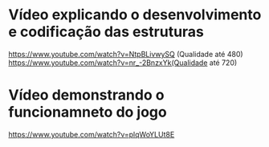 # Vídeo explicando o desenvolvimento e codificação das estruturas<br>

https://www.youtube.com/watch?v=NtpBLivwySQ (Qualidade até 480)<br>
https://www.youtube.com/watch?v=nr_-2BnzxYk(Qualidade até 720)

# Vídeo demonstrando o funcionamneto do jogo<br>

https://www.youtube.com/watch?v=plqWoYLUt8E
